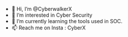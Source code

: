 - 👋 Hi, I’m @CyberwalkerX
- 👀 I’m interested in Cyber Security
- 🌱 I’m currently learning the tools used in SOC.
- 📫 Reach me on Insta : CyberX

<!---
CyberwalkerX/CyberwalkerX is a ✨ special ✨ repository because its `README.md` (this file) appears on your GitHub profile.
You can click the Preview link to take a look at your changes.
--->
